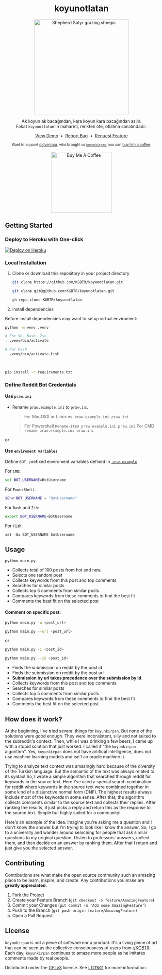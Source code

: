 <p align="center">
  <h1 align="center">koyunotlatan</h1>
  <p align="center">
    <!-- <img src="https://github.com/KGBTR/koyunotlatan/assets/29407019/cb04f067-7fb9-4422-a5f4-c69a3407b361" alt="Pan the Satyr" width="200" title="Pan the Satyr"> -->
    <img src="https://github.com/KGBTR/koyunotlatan/assets/29407019/f873be80-e129-4cd5-ab1d-0d7ebb216dcf" alt="Shepherd Satyr grazing sheeps" width="312" title="Shepherd Satyr grazing sheeps">
  </p>

  <p align="center">
    Ak koyun ak bacağından, kara koyun kara bacağından asılır.<br/>
    Fakat <code>koyunotlatan</code>'ın mahareti, renkten öte, otlatma sanatındadır.
  </p>

  <p align="center">
    <a href="https://reddit.com/user/<BotAccountUsername>">View Demo</a>
    &nbsp;•&nbsp;
    <a href="https://github.com/KGBTR/koyunotlatan/issues">Report Bug</a>
    &nbsp;•&nbsp;
    <a href="https://github.com/KGBTR/koyunotlatan/issues">Request Feature</a>
  </p>
</p>

<p align="center">

  <small>
    Want to support <a href="https://github.com/oldventura">oldventura</a>, who brought us <code><a href="https://github.com/oldventura/koyunkirpan">koyunkirpan</a></code>, you can <a href="https://www.buymeacoffee.com/oldventura" target="_blank">buy him a coffee</a>.
  </small>

  <br/>
  <br/>

  <a href="https://www.buymeacoffee.com/oldventura" target="_blank">
    <img src="https://cdn.buymeacoffee.com/buttons/v2/default-red.png" alt="Buy Me A Coffee" width="200">
  </a>
</p>

## Getting Started

### Deploy to Heroku with One-click

[![Deploy on Heroku](https://www.herokucdn.com/deploy/button.svg)](https://heroku.com/deploy?template=https://github.com/KGBTR/koyunotlatan)

### Local Installation

1. Clone or download this repository in your project directory

   ```bash
   git clone https://github.com/KGBTR/koyunotlatan.git
   ```

   ```bash
   git clone git@github.com:KGBTR/koyunotlatan.git
   ```

   ```bash
   gh repo clone KGBTR/koyunotlatan
   ```

2. Install dependencies

  Before install dependencies may want to setup virtual enviroment:

  ```sh
  python -m venv .venv
  ```

  ```sh
  # For Sh, Bash, Zsh
  . .venv/bin/activate
  ```

  ```sh
  # For Fish
  . .venv/bin/activate.fish
  ```



  <br/>

   ```sh
   pip install -r requirements.txt
   ```

### Define Reddit Bot Credentials

#### Use `praw.ini`

- Rename `praw.example.ini` to `praw.ini`

  > For MacOSX or Linux `mv praw.example.ini praw.ini`

  > For Powershell `Rename-Item praw.example.ini praw.ini`
  > For CMD `rename praw.example.ini praw.ini`

or

#### Use `enviroment variables`

Define `BOT_` prefixed enviroment variables defined in [`.env.example`](.env.example)

For `CMD`:

```cmd
set BOT_USERNAME=BotUsername
```

For `PowerShell`:

```powershell
$Env:BOT_USERNAME = "BotUsername"
```

For `Bash` and `Zsh`:

```bash
export BOT_USERNAME=BotUsername
```

For `Fish`:

```fish
set -Ux BOT_USERNAME BotUsername
```

## Usage

```bash
python main.py
```

- Collects total of 100 posts from hot and new.
- Selects one random post
- Collects keywords from this post and top comments
- Searches for similar posts
- Collects top 5 comments from similar posts
- Compares keywords from these comments to find the best fit
- Comments the best fit on the selected post

#### Comment on specific post:

```bash
python main.py -u <post_url>
```

```bash
python main.py --url <post_url>
```

or

```bash
python main.py -i <post_id>
```

```bash
python main.py --id <post_id>
```

- Finds the submission on reddit by the post id
- Finds the submission on reddit by the post url
- **Submission by url takes precedence over the submission by id.**
- Collects keywords from this post and top comments
- Searches for similar posts
- Collects top 5 comments from similar posts
- Compares keywords from these comments to find the best fit
- Comments the best fit on the selected post

## How does it work?

At the beginning, I've tried several things for `koyunkirpan`. But none of the solutions were good enough. They were inconsistent, silly and not suited to the subreddit's context. Then, while I was drinking a few beers, I came up with a stupid solution that just worked. I called it "the `koyunkirpan` algorithm". Yes, `koyunkirpan` does not have artifical intelligence, does not use machine learning models and isn't an oracle machine \:\)

Trying to analyze text context was amazingly hard because of the diversity of the Turkish language. But the semantic of the text was always related to its syntax! So, I wrote a simple algorithm that searched through reddit for keywords in the source text. Here I've used a special search combination for reddit where keywords in the source text were combined together in some kind of a disjunctive normal form (DNF). The highest results always include most of the keywords in some sense. After that, the algorithm collects comments similar to the source text and collects their replies. After ranking the results, it just picks a reply and return this as the response to the source text. Simple but highly suited for a community!

Here's an example of the idea. Imagine you're asking me a question and I don't know the answer but I'm trying to look like I know the answer. So, I go to a university and wander around searching for people that ask similar questions to my original question. I listen to professors' answers, collect them, and then decide on an answer by ranking them. After that I return and just give you the selected answer.

## Contributing

Contributions are what make the open source community such an amazing place to be learn, inspire, and create. Any contributions you make are **greatly appreciated**.

1. Fork the Project
2. Create your Feature Branch (`git checkout -b feature/AmazingFeature`)
3. Commit your Changes (`git commit -m 'Add some AmazingFeature'`)
4. Push to the Branch (`git push origin feature/AmazingFeature`)
5. Open a Pull Request

## License

`koyunkirpan` is not a piece of software nor a product. It's a living piece of art that can be seen as the collective consciousness of users from [r/KGBTR](https://reddit.com/r/KGBTR). Each day, `koyunkirpan` continues to amaze more people as he imitates comments made by real people.

Distributed under the [GPLv3](https://www.gnu.org/licenses/gpl-3.0.html) license. See [`LICENSE`](LICENSE) for more information.
